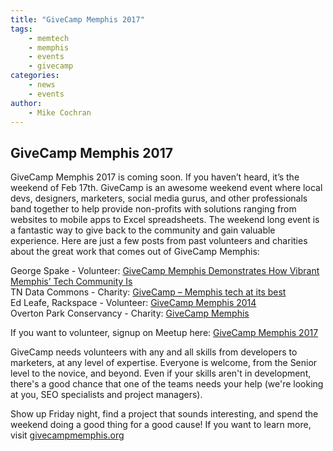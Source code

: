 ```yaml
---
title: "GiveCamp Memphis 2017"
tags:
    - memtech
    - memphis
    - events
    - givecamp
categories:
    - news
    - events
author:
    - Mike Cochran
---
```


<h2>GiveCamp Memphis 2017</h2>

GiveCamp Memphis 2017 is coming soon. If you haven’t heard, it’s the weekend of Feb 17th. GiveCamp is an awesome weekend event where local devs, designers, marketers, social media gurus, and other professionals band together to help provide non-profits with solutions ranging from websites to mobile apps to Excel spreadsheets. The weekend long event is a fantastic way to give back to the community and gain valuable experience. Here are just a few posts from past volunteers and charities about the great work that comes out of GiveCamp Memphis:

George Spake - Volunteer: <a href="https://georgespake.com/blog/give-camp-2016/" target="_blank">GiveCamp Memphis Demonstrates How Vibrant Memphis’ Tech Community Is</a><br />
TN Data Commons - Charity: <a href="https://tndata.org/2015/02/23/givecamp-memphis-tech-at-its-best/" target="_blank">GiveCamp – Memphis tech at its best</a><br />
Ed Leafe, Rackspace - Volunteer: <a href="https://developer.rackspace.com/blog/givecamp-memphis/" target="_blank">GiveCamp Memphis 2014</a><br />
Overton Park Conservancy - Charity: <a href="http://www.overtonpark.org/2016/02/23/gratitude" target="_blank">GiveCamp Memphis</a><br />

If you want to volunteer, signup on Meetup here: <a href="http://meetu.ps/35Sky7" target="_blank">GiveCamp Memphis 2017</a>

GiveCamp needs volunteers with any and all skills from developers to marketers, at any level of expertise. Everyone is welcome, from the Senior level to the novice, and beyond. Even if your skills aren't in development, there's a good chance that one of the teams needs your help (we're looking at you, SEO specialists and project managers).

Show up Friday night, find a project that sounds interesting, and spend the weekend doing a good thing for a good cause!
If you want to learn more, visit <a href="http://www.givecampmemphis.org" target="_blank">givecampmemphis.org</a>
